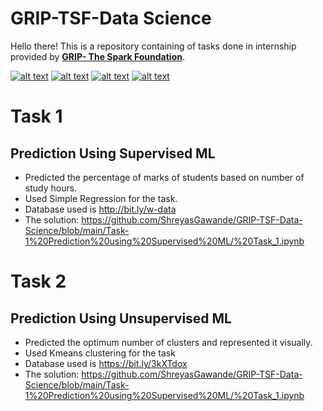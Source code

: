 # GRIP-TSF-Data Science

Hello there!  This is a repository containing of tasks done in internship provided by **[GRIP- The Spark Foundation](https://thesparksfoundationsingapore.org)**.  

<!-- Please don't remove this: Grab your social icons from https://github.com/carlsednaoui/gitsocial -->

<!-- display the social media buttons in your README -->

[![alt text][1.1]][1]
[![alt text][2.1]][2]
[![alt text][3.1]][3]
[![alt text][4.1]][4]



<!-- links to social media icons -->
<!-- no need to change these -->

<!-- icons with padding -->

[1.1]: https://img.icons8.com/ios-glyphs/30/000000/twitter-circled.png (twitter icon with padding)
[2.1]:https://img.icons8.com/ios-glyphs/30/000000/linkedin-circled.png (linked  icon with padding)
[3.1]: https://img.icons8.com/ios-glyphs/30/000000/facebook-circled.png (facebook icon with padding)

[4.1]: https://img.icons8.com/fluent-systems-filled/30/000000/github.png (github icon with padding)



<!-- links to your social media accounts -->
<!-- update these accordingly -->

[1]: https://twitter.com/shreyas__g
[2]: https://www.linkedin.com/in/shreyas-gawande/
[3]: https://www.facebook.com/shreyas.gawande.14/
[4]: https://github.com/ShreyasGawande





# Task 1
## Prediction Using Supervised ML

- Predicted the percentage of marks of students based on number of study hours.
- Used Simple Regression for the task.
- Database used is http://bit.ly/w-data
- The solution: https://github.com/ShreyasGawande/GRIP-TSF-Data-Science/blob/main/Task-1%20Prediction%20using%20Supervised%20ML/%20Task_1.ipynb


# Task 2
## Prediction Using Unsupervised ML

- Predicted the optimum number of clusters and represented it visually.
- Used Kmeans clustering for the task
- Database used is https://bit.ly/3kXTdox
- The solution: https://github.com/ShreyasGawande/GRIP-TSF-Data-Science/blob/main/Task-1%20Prediction%20using%20Supervised%20ML/%20Task_1.ipynb
